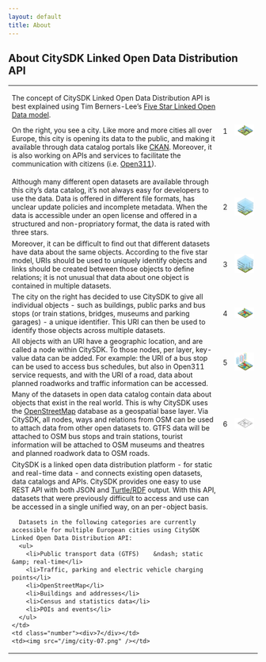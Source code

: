 ```yaml
---
layout: default
title: About
---
```


## About CitySDK Linked Open Data Distribution API

<table id="about">
  <tr>
    <td>
      <p>The concept of CitySDK Linked Open Data Distribution API is best explained using Tim Berners-Lee&rsquo;s <a href="http://5stardata.info/">Five Star Linked Open Data model</a>.</p>
      <p>
        On the right, you see a city. Like more and more cities all over Europe, this city is opening its data to the public, and making it available through data catalog portals like <a href="http://ckan.org/">CKAN</a>. Moreover, it is also working on APIs and services to facilitate the communication with citizens (i.e. <a href="http://open311.org/">Open311</a>).
      </p>
    </td>
    <td class="number"><div>1</div></td>
    <td><img src="/img/city-01.png" /></td>
  </tr>
  <tr>
    <td>
      Although many different open datasets are available through this city&rsquo;s data catalog, it&rsquo;s not always easy for developers to use the data. Data is offered in different file formats, has unclear update policies and incomplete metadata. When the data is accessible under an open license and offered in a structured and non-propriatory format, the data is rated with three stars.
    </td>
    <td class="number"><div>2</div></td>
    <td><img src="/img/city-02.png" /></td>
  </tr>
  <tr>
    <td>
      Moreover, it can be difficult to find out that different datasets have data about the same objects. According to the five star model, URIs should be used to uniquely identify objects and links should be created between those objects to define relations; it is not unusual that data about one object is contained in multiple datasets.
    </td>
    <td class="number"><div>3</div></td>
    <td><img src="/img/city-03.png" /></td>
  </tr>
  <tr>
    <td>
      The city on the right has decided to use CitySDK to give all individual objects - such as buildings, public parks and bus stops (or train stations, bridges, museums and parking garages) - a unique identifier. This URI can then be used to identify those objects across multiple datasets.
    </td>
    <td class="number"><div>4</div></td>
    <td><img src="/img/city-04.png" /></td>
  </tr>
  <tr>
    <td>
      All objects with an URI have a geographic location, and are called a node within CitySDK. To those nodes, per layer, key-value data can be added. For example:  the URI of a bus stop can be used to access bus schedules, but also in Open311 service requests, and with the URI of a road, data about planned roadworks and traffic information can be accessed.
    </td>
    <td class="number"><div>5</div></td>  
    <td><img src="/img/city-05.png" /></td>
  </tr>
  <tr>
    <td>
      Many of the datasets in open data catalog contain data about objects that exist in the real world. This is why CitySDK uses the <a href="http://www.openstreetmap.org/">OpenStreetMap</a> database as a geospatial base layer. Via CitySDK, all nodes, ways and relations from OSM can be used to attach data from other open datasets to. GTFS data will be attached to OSM bus stops and train stations, tourist information will be attached to OSM museums and theatres and planned roadwork data to OSM roads.
    </td>
    <td class="number"><div>6</div></td>  
    <td><img src="/img/city-06.png" /></td>
  </tr>
  <tr>
    <td>
      CitySDK is a linked open data distribution platform - for static and real-time data - and connects existing open datasets, data catalogs and APIs. CitySDK provides one easy to use REST API with both JSON and <a href="http://www.w3.org/TeamSubmission/turtle/">Turtle/RDF</a> output. With this API, datasets that were previously difficult to access and use can be accessed in a single unified way, on an per-object basis.

      Datasets in the following categories are currently accessible for multiple European cities using CitySDK Linked Open Data Distribution API:
      <ul>
        <li>Public transport data (GTFS) 	&ndash; static &amp; real-time</li>
        <li>Traffic, parking and electric vehicle charging points</li>
        <li>OpenStreetMap</li>
        <li>Buildings and addresses</li>
        <li>Census and statistics data</li>
        <li>POIs and events</li>
      </ul>
    </td>
    <td class="number"><div>7</div></td>  
    <td><img src="/img/city-07.png" /></td>
  </tr>
</table>
